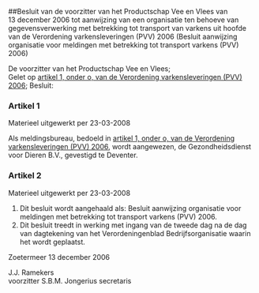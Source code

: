 <meta http-equiv='Content-Type' content='text/html; charset=utf-8' />

##Besluit van de voorzitter van het Productschap Vee en Vlees van 13 december 2006 tot aanwijzing van een organisatie ten behoeve van gegevensverwerking met betrekking tot transport van varkens uit hoofde van de Verordening varkensleveringen (PVV) 2006 (Besluit aanwijzing organisatie voor meldingen met betrekking tot transport varkens (PVV) 2006) 

De voorzitter van het Productschap Vee en Vlees;  
Gelet op [artikel 1, onder o, van de Verordening varkensleveringen (PVV) 2006](../../../../../../../../../../../../pbo/verordening/varkensleveringen/(pvv)/2006/BWBR0020967/README.md);
Besluit:    

### Artikel  1  
Materieel uitgewerkt per 23-03-2008 

Als meldingsbureau, bedoeld in [artikel 1, onder o, van de Verordening varkensleveringen (PVV) 2006](../../../../../../../../../../../../pbo/verordening/varkensleveringen/(pvv)/2006/BWBR0020967/README.md), wordt aangewezen, de Gezondheidsdienst voor Dieren B.V., gevestigd te Deventer. 

### Artikel  2  
Materieel uitgewerkt per 23-03-2008 

1.  Dit besluit wordt aangehaald als: Besluit aanwijzing organisatie voor meldingen met betrekking tot transport varkens (PVV) 2006.   
2.  Dit besluit treedt in werking met ingang van de tweede dag na de dag van dagtekening van het Verordeningenblad Bedrijfsorganisatie waarin het wordt geplaatst.  

Zoetermeer 
13 december 2006   

J.J. Ramekers  
voorzitter 
S.B.M. Jongerius 
secretaris    
